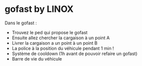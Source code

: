 # gofast by LINOX

Dans le gofast : 

- Trouvez le ped qui propose le gofast
- Ensuite allez chercher la cargaison à un point A
- Livrer la cargaison a un point à un point B
- La police à la position du véhicule pendant 1 min ! 
- Système de cooldown (1h avant de pouvoir refaire un gofast)
- Barre de vie du véhicule
